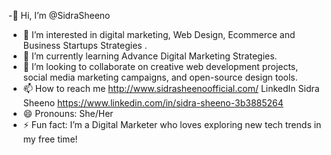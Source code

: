 -👋 Hi, I’m @SidraSheeno  
- 👀 I’m interested in digital marketing, Web Design, Ecommerce and Business Startups Strategies .  
- 🌱 I’m currently learning Advance Digital Marketing Strategies. 
- 💞️ I’m looking to collaborate on creative web development projects, social media marketing campaigns, and open-source design tools.  
- 📫 How to reach me http://www.sidrasheenoofficial.com/
      LinkedIn Sidra Sheeno https://www.linkedin.com/in/sidra-sheeno-3b3885264 
- 😄 Pronouns: She/Her  
- ⚡ Fun fact: I’m a Digital Marketer who loves exploring new tech trends in my free time!
